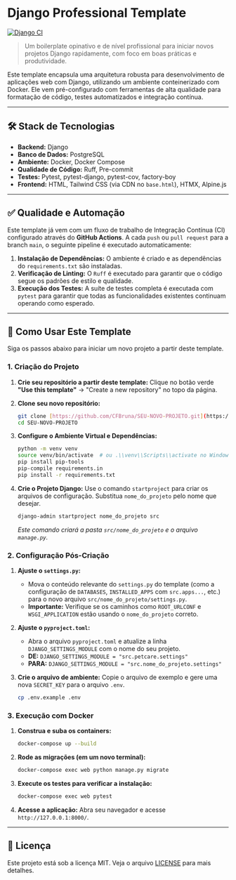 # Django Professional Template

[![Django CI](https://github.com/CFBruna/django-professional-template/actions/workflows/ci.yml/badge.svg)](https://github.com/CFBruna/django-professional-template/actions/workflows/ci.yml)

> Um boilerplate opinativo e de nível profissional para iniciar novos projetos Django rapidamente, com foco em boas práticas e produtividade.

Este template encapsula uma arquitetura robusta para desenvolvimento de aplicações web com Django, utilizando um ambiente conteinerizado com Docker. Ele vem pré-configurado com ferramentas de alta qualidade para formatação de código, testes automatizados e integração contínua.

---

## 🛠️ Stack de Tecnologias

* **Backend:** Django
* **Banco de Dados:** PostgreSQL
* **Ambiente:** Docker, Docker Compose
* **Qualidade de Código:** Ruff, Pre-commit
* **Testes:** Pytest, pytest-django, pytest-cov, factory-boy
* **Frontend:** HTML, Tailwind CSS (via CDN no `base.html`), HTMX, Alpine.js

---

## ✅ Qualidade e Automação

Este template já vem com um fluxo de trabalho de Integração Contínua (CI) configurado através do **GitHub Actions**. A cada `push` ou `pull request` para a branch `main`, o seguinte pipeline é executado automaticamente:

1.  **Instalação de Dependências:** O ambiente é criado e as dependências do `requirements.txt` são instaladas.
2.  **Verificação de Linting:** O `Ruff` é executado para garantir que o código segue os padrões de estilo e qualidade.
3.  **Execução dos Testes:** A suíte de testes completa é executada com `pytest` para garantir que todas as funcionalidades existentes continuam operando como esperado.

---

## 🚀 Como Usar Este Template

Siga os passos abaixo para iniciar um novo projeto a partir deste template.

### 1. Criação do Projeto

1.  **Crie seu repositório a partir deste template:**
    Clique no botão verde **"Use this template"** -> "Create a new repository" no topo da página.

2.  **Clone seu novo repositório:**
    ```bash
    git clone [https://github.com/CFBruna/SEU-NOVO-PROJETO.git](https://github.com/CFBruna/SEU-NOVO-PROJETO.git)
    cd SEU-NOVO-PROJETO
    ```

3.  **Configure o Ambiente Virtual e Dependências:**
    ```bash
    python -m venv venv
    source venv/bin/activate  # ou .\\venv\\Scripts\\activate no Windows
    pip install pip-tools
    pip-compile requirements.in
    pip install -r requirements.txt
    ```

4.  **Crie o Projeto Django:**
    Use o comando `startproject` para criar os arquivos de configuração. Substitua `nome_do_projeto` pelo nome que desejar.
    ```bash
    django-admin startproject nome_do_projeto src
    ```
    *Este comando criará a pasta `src/nome_do_projeto` e o arquivo `manage.py`.*

### 2. Configuração Pós-Criação

1.  **Ajuste o `settings.py`:**
    * Mova o conteúdo relevante do `settings.py` do template (como a configuração de `DATABASES`, `INSTALLED_APPS` com `src.apps...`, etc.) para o novo arquivo `src/nome_do_projeto/settings.py`.
    * **Importante:** Verifique se os caminhos como `ROOT_URLCONF` e `WSGI_APPLICATION` estão usando o `nome_do_projeto` correto.

2.  **Ajuste o `pyproject.toml`:**
    * Abra o arquivo `pyproject.toml` e atualize a linha `DJANGO_SETTINGS_MODULE` com o nome do seu projeto.
    * **DE:** `DJANGO_SETTINGS_MODULE = "src.petcare.settings"`
    * **PARA:** `DJANGO_SETTINGS_MODULE = "src.nome_do_projeto.settings"`

3.  **Crie o arquivo de ambiente:**
    Copie o arquivo de exemplo e gere uma nova `SECRET_KEY` para o arquivo `.env`.
    ```bash
    cp .env.example .env
    ```

### 3. Execução com Docker

1.  **Construa e suba os containers:**
    ```bash
    docker-compose up --build
    ```

2.  **Rode as migrações (em um novo terminal):**
    ```bash
    docker-compose exec web python manage.py migrate
    ```

3.  **Execute os testes para verificar a instalação:**
    ```bash
    docker-compose exec web pytest
    ```

4.  **Acesse a aplicação:**
    Abra seu navegador e acesse `http://127.0.0.1:8000/`.

---

## 📄 Licença

Este projeto está sob a licença MIT. Veja o arquivo [LICENSE](LICENSE) para mais detalhes.
